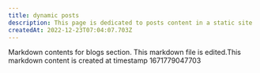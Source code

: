 ```yaml
---
title: dynamic posts
description: This page is dedicated to posts content in a static site
createdAt: 2022-12-23T07:04:07.703Z
---
```

Markdown contents for blogs section.
This markdown file is edited.This markdown content is created at timestamp 1671779047703